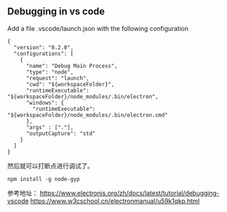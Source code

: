 ## Debugging in vs code
Add a file .vscode/launch.json with the following configuration
```
{
  "version": "0.2.0",
  "configurations": [
    {
      "name": "Debug Main Process",
      "type": "node",
      "request": "launch",
      "cwd": "${workspaceFolder}",
      "runtimeExecutable": "${workspaceFolder}/node_modules/.bin/electron",
      "windows": {
        "runtimeExecutable": "${workspaceFolder}/node_modules/.bin/electron.cmd"
      },
      "args" : ["."],
      "outputCapture": "std"
    }
  ]
}
```

然后就可以打断点进行调试了。


```
npm install -g node-gyp

```

参考地址：
https://www.electronjs.org/zh/docs/latest/tutorial/debugging-vscode
https://www.w3cschool.cn/electronmanual/u59k1qkp.html